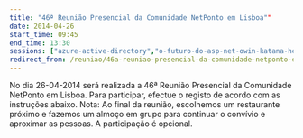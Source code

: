 ```yaml
---
title: "46ª Reunião Presencial da Comunidade NetPonto em Lisboa""
date: 2014-04-26
start_time: 09:45
end_time: 13:30
sessions: ["azure-active-directory","o-futuro-do-asp-net-owin-katana-helios-insira-projecto-aqui"]
redirect_from: /reuniao/46a-reuniao-presencial-da-comunidade-netponto-em-lisboa/
---
```

No dia 26-04-2014 será realizada a 46ª Reunião Presencial da Comunidade NetPonto em Lisboa. Para participar, efectue o registo de acordo com as instruções abaixo.
Nota: Ao final da reunião, escolhemos um restaurante próximo e fazemos um almoço em grupo para continuar o convívio e aproximar as pessoas. A participação é opcional.